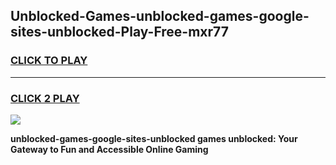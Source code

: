 
## Unblocked-Games-unblocked-games-google-sites-unblocked-Play-Free-mxr77
<h3>
<a href="https://premium76.site?title=unblocked-games-google-sites-unblocked&ref=24M">CLICK TO PLAY</a></h3>
<hr>

<h3>
<a href="https://premium76.site?title=unblocked-games-google-sites-unblocked&ref=24M">CLICK 2 PLAY</a>
  
</h3>

<a href="https://premium76.site?title=unblocked-games-google-sites-unblocked&ref=24M"><img src="https://clearcache.store/games.png"></a>


**unblocked-games-google-sites-unblocked games unblocked: Your Gateway to Fun and Accessible Online Gaming**
